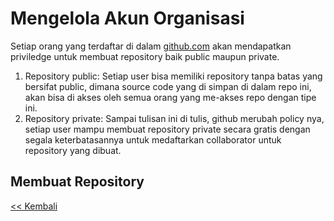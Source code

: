 # Mengelola Akun Organisasi

Setiap orang yang terdaftar di dalam [github.com](https://github.com) akan mendapatkan priviledge untuk membuat repository baik public maupun private.

1. Repository public: Setiap user bisa memiliki repository tanpa batas yang bersifat public, dimana source code yang di simpan di dalam repo ini, akan bisa di akses oleh semua orang yang me-akses repo dengan tipe ini.
2. Repository private: Sampai tulisan ini di tulis, github merubah policy nya, setiap user mampu membuat repository private secara gratis dengan segala keterbatasannya untuk medaftarkan collaborator untuk repository yang dibuat.

## Membuat Repository

[<< Kembali](mengelola-repo.md)
